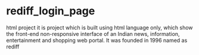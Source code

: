 # rediff_login_page
 html project
 it is project which is built using html language only, which show the front-end non-responsive interface of an Indian news, information, entertainment and shopping web portal. It was founded in 1996 named as rediff
